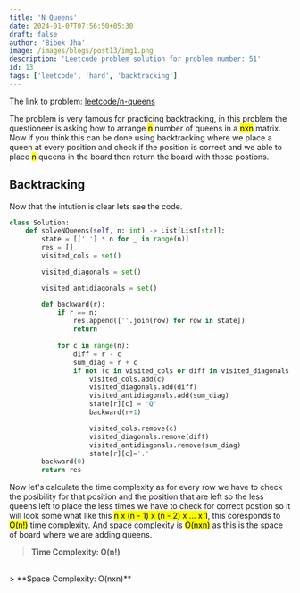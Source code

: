 ```yaml
---
title: 'N Queens'
date: 2024-01-07T07:56:50+05:30
draft: false
author: 'Bibek Jha'
image: /images/blogs/post13/img1.png
description: 'Leetcode problem solution for problem number: 51'
id: 13
tags: ['leetcode', 'hard', 'backtracking']
---
```


The link to problem: [leetcode/n-queens](https://leetcode.com/problems/n-queens/description/)

The problem is very famous for practicing backtracking, in this problem the questioneer is asking how to arrange <mark>n</mark> number of queens in a <mark>nxn</mark> matrix. Now if you think this can be done using backtracking where we place a queen at every position and check if the position is correct and we able to place <mark>n</mark> queens in the board then return the board with those postions.

## Backtracking
Now that the intution is clear lets see the code.
```python
class Solution:
    def solveNQueens(self, n: int) -> List[List[str]]:
        state = [['.'] * n for _ in range(n)]
        res = []
        visited_cols = set()

        visited_diagonals = set()

        visited_antidiagonals = set()

        def backward(r):
            if r == n:
                res.append([''.join(row) for row in state])
                return 
            
            for c in range(n):
                diff = r - c
                sum_diag = r + c
                if not (c in visited_cols or diff in visited_diagonals or sum_diag in visited_antidiagonals):
                    visited_cols.add(c)
                    visited_diagonals.add(diff)
                    visited_antidiagonals.add(sum_diag)
                    state[r][c] = 'Q'
                    backward(r+1)

                    visited_cols.remove(c)
                    visited_diagonals.remove(diff)
                    visited_antidiagonals.remove(sum_diag)
                    state[r][c]='.'
        backward(0)
        return res

```

Now let's calculate the time complexity as for every row we have to check the posibility for that position and the position that are left so the less queens left to place the less times we have to check for correct postion so it will look some what like this <mark>n x (n - 1) x (n - 2) x ... x 1</mark>, this coresponds to <mark>O(n!)</mark> time complexity. And space complexity is <mark>O(nxn)</mark> as this is the space of board where we are adding queens.


> **Time Complexity: O(n!)**
<br/>
> **Space Complexity: O(nxn)** 

